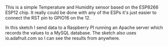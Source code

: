 This is a simple Temperature and Humidity sensor based on the ESP8266 ESP12 chip. It really could be done with any of the ESPs it's just easier to connect the RST pin to GPIO16 on the 12. 

In this sketch I send data to a Raspberry PI running an Apache server which records the values to a MySQL database. The sketch also uses io.adafruit.com so I can see the results from anywhere.
